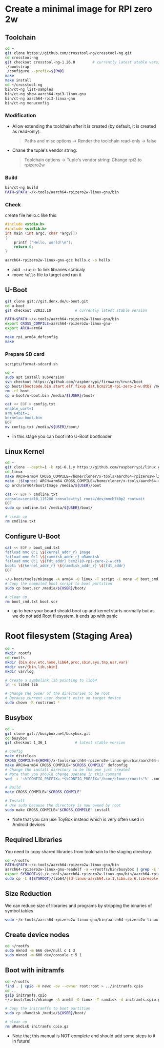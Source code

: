 Create a minimal image for RPI zero 2w
======================================

## Toolchain
```bash
cd ~
git clone https://github.com/crosstool-ng/crosstool-ng.git  
cd crosstool-ng 
git checkout crosstool-ng-1.26.0        # currently latest stable version
./bootstrap
./configure --prefix=${PWD}
make
make install
cd ~/crosstool-ng
bin/ct-ng list-samples
bin/ct-ng show-aarch64-rpi3-linux-gnu
bin/ct-ng aarch64-rpi3-linux-gnu
bin/ct-ng menuconfig
```

### Modification
- Allow extending the toolchain after it is created (by default, it is created as read-only): 
    > Paths and misc options -> Render the toolchain read-only -> false

- Chane the tuple's vendor string:
    > Toolchain options -> Tuple's vendor string: Change rpi3 to rpizero2w

### Build
```bash
bin/ct-ng build
PATH=$PATH:~/x-tools/aarch64-rpizero2w-linux-gnu/bin
```

### Check
create file hello.c like this:
```c
#include <stdio.h>
#include <stdlib.h>
int main (int argc, char *argv[])
{
    printf ("Hello, world!\n");
    return 0;
}
```
```bash
aarch64-rpizero2w-linux-gnu-gcc hello.c -o hello
```

- add `-static` to link libraries staticaly
- move `hello` file to target and run it

## U-Boot
```bash
git clone git://git.denx.de/u-boot.git
cd u-boot
git checkout v2023.10           # currently latest stable version

PATH=$PATH:~/x-tools/aarch64-rpizero2w-linux-gnu/bin
export CROSS_COMPILE=aarch64-rpizero2w-linux-gnu-
export ARCH=arm64

make rpi_arm64_defconfig
make
```

### Prepare SD card
    scripts/format-sdcard.sh
```bash
cd ~
sudo apt install subversion
svn checkout https://github.com/raspberrypi/firmware/trunk/boot
cp boot/{bootcode.bin,start.elf,fixup.dat,bcm2710-rpi-zero-2-w.dtb} /media/${USER}/boot/
rm -rf boot
cp u-boot/u-boot.bin /media/${USER}/boot/

cat << EOF > config.txt
enable_uart=1
arm_64bit=1
kernel=u-boot.bin
EOF
mv config.txt /media/${USER}/boot/
```
- in this stage you can boot into U-Boot bootloader

## Linux Kernel
```bash
cd ~
git clone --depth=1 -b rpi-6.1.y https://github.com/raspberrypi/linux.git       # currently latest stable version
cd linux
make ARCH=arm64 CROSS_COMPILE=/home/cloner/x-tools/aarch64-rpizero2w-linux-gnu/bin/aarch64-rpizero2w-linux-gnu- bcm2711_defconfig
make -j$(nproc) ARCH=arm64 CROSS_COMPILE=/home/cloner/x-tools/aarch64-rpizero2w-linux-gnu/bin/aarch64-rpizero2w-linux-gnu-
cp arch/arm64/boot/Image /media/${USER}/boot

cat << EOF > cmdline.txt
console=serial0,115200 console=tty1 root=/dev/mmcblk0p2 rootwait
EOF
sudo cp cmdline.txt /media/${USER}/boot/

# clean up
rm cmdline.txt
```


## Configure U-Boot
```bash
cat << EOF > boot_cmd.txt
fatload mmc 0:1 \${kernel_addr_r} Image
fatload mmc 0:1 \${ramdisk_addr_r} uRamdisk
fatload mmc 0:1 \${fdt_addr} bcm2710-rpi-zero-2-w.dtb
booti \${kernel_addr_r} \${ramdisk_addr_r} \${fdt_addr}
EOF

~/u-boot/tools/mkimage -A arm64 -O linux -T script -C none -d boot_cmd.txt boot.scr
# Copy the compiled boot script to boot partition
sudo cp boot.scr /media/${USER}/boot/

# clean up
rm boot_cmd.txt boot.scr 
```
- up to here your board should boot up and kernel starts normally but as we do not add Root filesystem, it ends up with panic

# Root filesystem (Staging Area)
```bash
cd ~
mkdir rootfs
cd rootfs
mkdir {bin,dev,etc,home,lib64,proc,sbin,sys,tmp,usr,var}
mkdir usr/{bin,lib,sbin}
mkdir var/log

# Create a symbolink lib pointing to lib64
ln -s lib64 lib

# Change the owner of the directories to be root
# Because current user doesn't exist on target device
sudo chown -R root:root *
```

## Busybox
```bash
cd ~
git clone git://busybox.net/busybox.git
cd busybox
git checkout 1_36_1             # latest stable version

# Config
make distclean
CROSS_COMPILE=${HOME}/x-tools/aarch64-rpizero2w-linux-gnu/bin/aarch64-rpizero2w-linux-gnu-
make ARCH=arm64 CROSS_COMPILE="$CROSS_COMPILE" defconfig
# Change the install directory to be the one just created
# Note that you should change usename in this command
sed -i 's%^CONFIG_PREFIX=.*$%CONFIG_PREFIX="/home/cloner/rootfs"%' .config

# Build
make CROSS_COMPILE="$CROSS_COMPILE"

# Install
# Use sudo because the directory is now owned by root
sudo make CROSS_COMPILE="$CROSS_COMPILE" install

```
- Note that you can use ToyBox instead which is very often used in Android devices

## Required Libraries
You need to copy shared libraries from toolchain to the staging directory.
```bash
cd ~/rootfs
PATH=$PATH:~/x-tools/aarch64-rpizero2w-linux-gnu/bin
aarch64-rpizero2w-linux-gnu-readelf -a ~/rootfs/bin/busybox | grep -E "(program interpreter)|(Shared library)"
export SYSROOT=$(~/x-tools/aarch64-rpizero2w-linux-gnu/bin/aarch64-rpizero2w-linux-gnu-gcc -print-sysroot)
sudo cp -L ${SYSROOT}/lib64/{ld-linux-aarch64.so.1,libm.so.6,libresolv.so.2,libc.so.6} ~/rootfs/lib64/
```
## Size Reduction
We can reduce size of libraries and programs by stripping the binaries of symbol tables
```bash
sudo ~/x-tools/aarch64-rpizero2w-linux-gnu/bin/aarch64-rpizero2w-linux-gnu-strip ~/rootfs/lib64/*
```

## Create device nodes
```bash
cd ~/rootfs
sudo mknod -m 666 dev/null c 1 3
sudo mknod -m 600 dev/console c 5 1
```

## Boot with initramfs
```bash
cd ~/rootfs
find . | cpio -H newc -ov --owner root:root > ../initramfs.cpio
cd ..
gzip initramfs.cpio
~/u-boot/tools/mkimage -A arm64 -O linux -T ramdisk -d initramfs.cpio.gz uRamdisk

# Copy the initramffs to boot partition
sudo cp uRamdisk /media/${USER}/boot/

# clean up
rm uRamdisk initramfs.cpio.gz
```
- Note that this manual is NOT complete and should add some steps to it in future!
